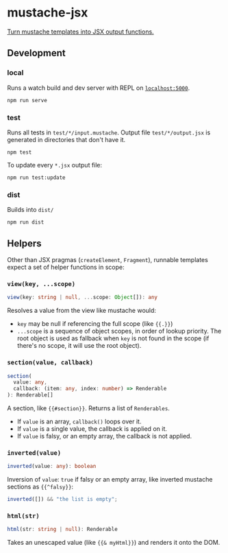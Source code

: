 # mustache-jsx

[Turn mustache templates into JSX output functions.](https://mustache-jsx.netlify.app/)

## Development

### local

Runs a watch build and dev server with REPL on [`localhost:5000`](http://localhost:5000).

```
npm run serve
```

### test

Runs all tests in `test/*/input.mustache`. Output file `test/*/output.jsx` is generated in directories that don't have it.

```
npm test
```

To update every `*.jsx` output file:

```
npm run test:update
```

### dist

Builds into `dist/`

```
npm run dist
```

## Helpers

Other than JSX pragmas (`createElement`, `Fragment`), runnable templates expect a set of helper functions in scope:

### `view(key, ...scope)`

```ts
view(key: string | null, ...scope: Object[]): any
```

Resolves a value from the view like mustache would:

- `key` may be null if referencing the full scope (like `{{.}}`)
- `...scope` is a sequence of object scopes, in order of lookup priority. The root object is used as fallback when `key` is not found in the scope (if there's no scope, it will use the root object).

### `section(value, callback)`

```ts
section(
  value: any,
  callback: (item: any, index: number) => Renderable
): Renderable[]
```

A section, like `{{#section}}`. Returns a list of `Renderables`.

- If `value` is an array, `callback()` loops over it.
- If `value` is a single value, the callback is applied on it.
- If `value` is falsy, or an empty array, the callback is not applied.

### `inverted(value)`

```ts
inverted(value: any): boolean
```

Inversion of `value`: `true` if falsy or an empty array, like inverted mustache sections as `{{^falsy}}`:

```jsx
inverted([]) && "the list is empty";
```

### `html(str)`

```ts
html(str: string | null): Renderable
```

Takes an unescaped value (like `{{& myHtml}}`) and renders it onto the DOM.
